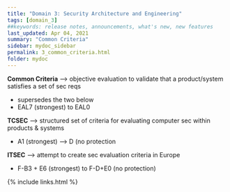 ```yaml
---
title: "Domain 3: Security Architecture and Engineering"
tags: [domain_3]
##keywords: release notes, announcements, what's new, new features
last_updated: Apr 04, 2021
summary: "Common Criteria"
sidebar: mydoc_sidebar
permalink: 3_common_criteria.html
folder: mydoc
---
```


**Common Criteria** --> objective evaluation to validate that a product/system satisfies a set of sec reqs
- supersedes the two below
- EAL7 (strongest) to EAL0

**TCSEC** --> structured set of criteria for evaluating computer sec within products & systems
- A1 (strongest) --> D (no protection

**ITSEC** --> attempt to create sec evaluation criteria in Europe
- F-B3 + E6 (strongest) to F-D+E0 (no protection)



{% include links.html %}
